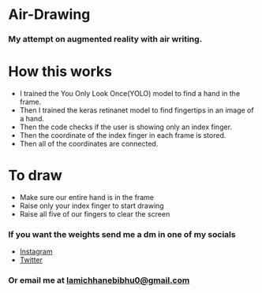 # Air-Drawing

### My attempt on augmented reality with air writing. 

# How this works

- I trained the You Only Look Once(YOLO) model to find a hand in the frame. <br>
- Then I trained the keras retinanet model to find fingertips in an image of a hand. <br>
- Then the code checks if the user is showing only an index finger.
- Then the coordinate of the index finger in each frame is stored.
- Then all of the coordinates are connected.

# To draw

- Make sure our entire hand is in the frame <br>
- Raise only your index finger to start drawing <br>
- Raise all five of our fingers to clear the screen

### If you want the weights send me a dm in one of my socials
- [Instagram](https://www.instagram.com/lamichhane_bibhu/)
- [Twitter](https://twitter.com/lamichhanebibhu)

### Or email me at lamichhanebibhu0@gmail.com
